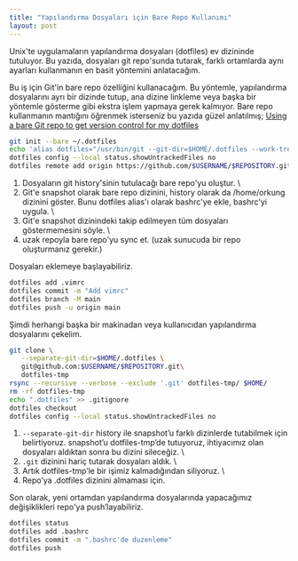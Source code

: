 ```yaml
---
title: "Yapılandırma Dosyaları için Bare Repo Kullanımı"
layout: post
---
```


Unix'te uygulamaların yapılandırma dosyaları (dotfiles) ev dizininde tutuluyor.
Bu yazıda, dosyaları git repo'sunda tutarak, farklı ortamlarda aynı ayarları
kullanmanın en basit yöntemini anlatacağım.

Bu iş için Git'in bare repo özelliğini kullanacağım. Bu yöntemle, yapılandırma
dosyalarını ayrı bir dizinde tutup, ana dizine linkleme veya başka bir yöntemle
gösterme gibi ekstra işlem yapmaya gerek kalmıyor. Bare repo kullanmanın
mantığını öğrenmek isterseniz bu yazıda güzel anlatılmış; [Using a bare Git repo to get version control for my dotfiles](https://stegosaurusdormant.com/bare-git-repo/)


```bash
git init --bare ~/.dotfiles
echo 'alias dotfiles="/usr/bin/git --git-dir=$HOME/.dotfiles --work-tree=$HOME"' >> $HOME/.bashrc && source ~/.bashrc
dotfiles config --local status.showUntrackedFiles no
dotfiles remote add origin https://github.com/$USERNAME/$REPOSITORY.git
```

1) Dosyaların git history'sinin tutulacağı bare repo'yu oluştur. \
2) Git'e snapshot olarak bare repo dizinini, history olarak da /home/orkung dizinini göster. Bunu dotfiles alias'ı olarak bashrc'ye ekle, bashrc'yi uygula. \
3) Git'e snapshot dizinindeki takip edilmeyen tüm dosyaları göstermemesini söyle. \
4) uzak repoyla bare repo'yu sync et. (uzak sunucuda bir repo oluşturmanız gerekir.) 


Dosyaları eklemeye başlayabiliriz.

```bash
dotfiles add .vimrc
dotfiles commit -m "Add vimrc"
dotfiles branch -M main
dotfiles push -u origin main
```

Şimdi herhangi başka bir makinadan veya kullanıcıdan yapılandırma dosyalarını
çekelim.

```bash
git clone \
   --separate-git-dir=$HOME/.dotfiles \
   git@github.com:$USERNAME/$REPOSITORY.git\
   dotfiles-tmp
rsync --recursive --verbose --exclude '.git' dotfiles-tmp/ $HOME/
rm -rf dotfiles-tmp
echo ".dotfiles" >> .gitignore
dotfiles checkout
dotfiles config --local status.showUntrackedFiles no
```

1) `--separate-git-dir` history ile snapshot’u farklı dizinlerde tutabilmek için
belirtiyoruz. snapshot’u dotfiles-tmp’de tutuyoruz, ihtiyacımız olan dosyaları
aldıktan sonra bu dizini sileceğiz. \
2) `.git` dizinini hariç tutarak dosyaları aldık. \
3) Artık dotfiles-tmp’le bir işimiz kalmadığından siliyoruz. \
4) Repo’ya .dotfiles dizinini almaması için.

Son olarak, yeni ortamdan yapılandırma dosyalarında yapacağımız değişiklikleri repo'ya push’layabiliriz.

```bash
dotfiles status
dotfiles add .bashrc
dotfiles commit -m ".bashrc'de duzenleme"
dotfiles push
```

